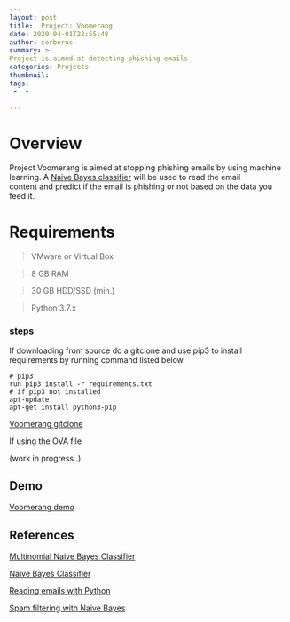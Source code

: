 ```yaml
---                                                                             
layout: post
title:  Project: Voomerang 
date: 2020-04-01T22:55:48
author: cerberus
summary: >
Project is aimed at detecting phishing emails  
categories: Projects 
thumbnail: 
tags:
 -  - 

---
```



# Overview
  Project Voomerang is aimed at stopping phishing emails by using machine learning. A [Naive Bayes classifier](https://scikit-learn.org/stable/modules/generated/sklearn.naive_bayes.MultinomialNB.html) will be used to read the email    
  content and predict if the email is phishing or not based on the data you feed it.
  
# Requirements
>  VMware or Virtual Box

>  8 GB RAM

>  30 GB HDD/SSD (min.)

>  Python 3.7.x

### steps
 If downloading from source do a gitclone and use pip3 to install requirements by running command listed below

```
# pip3
run pip3 install -r requirements.txt
# if pip3 not installed
apt-update
apt-get install python3-pip
```
[Voomerang gitclone](https://www.youtube.com/watch?v=Tf1Zdledf8c)

If using the OVA file

(work in progress..)


## Demo 
[Voomerang demo](https://www.youtube.com/watch?v=HrRXbCytF5E)


## References
  
[Multinomial Naive Bayes Classifier](https://scikit-learn.org/stable/modules/generated/sklearn.naive_bayes.MultinomialNB.html)

[Naive Bayes Classifier](https://www.geeksforgeeks.org/naive-bayes-classifiers/)

[Reading emails with Python](https://docs.python.org/3/library/email.examples.html)

[Spam filtering with Naive Bayes](https://towardsdatascience.com/spam-filtering-using-naive-bayes-98a341224038)
